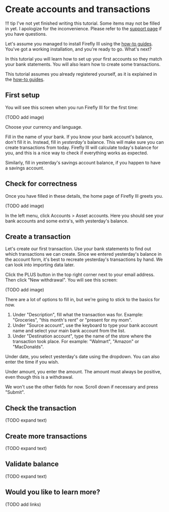 # Create accounts and transactions

!!! tip
    I've not yet finished writing this tutorial. Some items may not be filled in yet. I apologize for the inconvenience. Please refer to the [support page](../../references/support.md) if you have questions.

Let's assume you managed to install Firefly III using the [how-to guides](../../how-to/index.md). You've got a working installation, and you're ready to go. What's next?

In this tutorial you will learn how to set up your first accounts so they match your bank statements. You will also learn how to create some transactions.

This tutorial assumes you already registered yourself, as it is explained in the [how-to guides](../../how-to/index.md).

## First setup 

You will see this screen when you run Firefly III for the first time:

(TODO add image)

Choose your currency and language.

Fill in the name of your bank. If you know your bank account's balance, don't fill it in. Instead, fill in *yesterday's* balance. This will make sure you can create transactions from today.  Firefly III will calculate today's balance for you, and this is a nice way to check if everything works as expected.

Similarly, fill in yesterday's savings account balance, if you happen to have a savings account.

## Check for correctness

Once you have filled in these details, the home page of Firefly III greets you.

(TODO add image)

In the left menu, click Accounts > Asset accounts. Here you should see your bank accounts and some extra's, with yesterday's balance.

## Create a transaction

Let's create our first transaction. Use your bank statements to find out which transactions we can create. Since we entered yesterday's balance in the account form,
it's best to recreate yesterday's transactions by hand. We can look into importing data later. 

Click the PLUS button in the top right corner next to your email address. Then click "New withdrawal". You will see this screen:

(TODO add image)

There are a lot of options to fill in, but we're going to stick to the basics for now.

1. Under "Description", fill what the transaction was for. Example: "Groceries", "this month's rent" or "present for my mom".
2. Under "Source account", use the keyboard to type your bank account name and select your main bank account from the list.
3. Under "Destination account", type the name of the store where the transaction took place. For example: "Walmart", "Amazon" or "MacDonalds".

Under date, you select yesterday's date using the dropdown. You can also enter the time if you wish.

Under amount, you enter the amount. The amount must always be positive, even though this is a withdrawal.

We won't use the other fields for now. Scroll down if necessary and press "Submit".

## Check the transaction

(TODO expand text)

## Create more transactions

(TODO expand text)

## Validate balance

(TODO expand text)

## Would you like to learn more?

(TODO add links)

